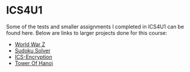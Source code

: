 # ICS4U1

Some of the tests and smaller assignments I completed in ICS4U1 can be found here. Below are links to larger projects done for this course:

- [World War Z](https://github.com/cam-rod/World-War-Z)
- [Sudoku Solver](https://github.com/cam-rod/sudoku-solver)
- [ICS-Encryption](https://github.com/cam-rod/ICS-Encryption)
- [Tower Of Hanoi](https://github.com/cam-rod/Tower-Of-Hanoi)
